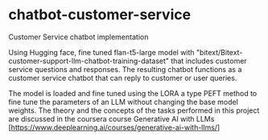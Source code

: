 # chatbot-customer-service
Customer Service chatbot implementation

Using Hugging face, fine tuned flan-t5-large model with "bitext/Bitext-customer-support-llm-chatbot-training-dataset" that includes customer service questions and responses. The resulting chatbot functions as a customer service chatbot that can reply to customer or user queries.

The model is loaded and fine tuned using the LORA a type PEFT method to fine tune the parameters of an LLM without changing the base model weights. The theory and the concepts of the tasks performed in this project are discussed in the coursera course Generative AI with LLMs [https://www.deeplearning.ai/courses/generative-ai-with-llms/]




